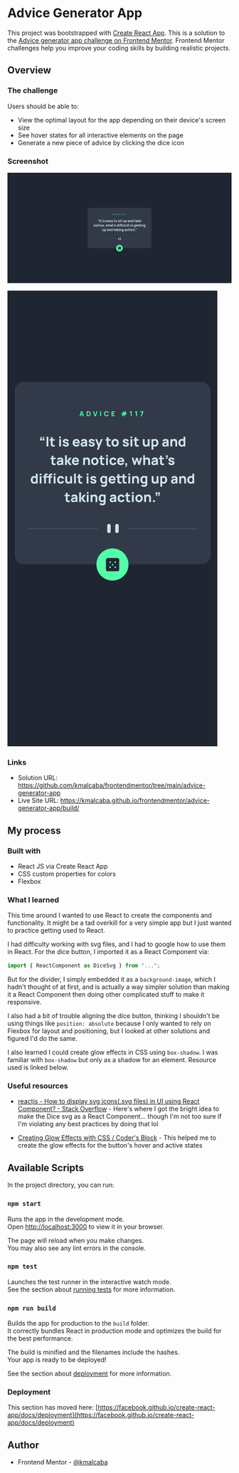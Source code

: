 # Advice Generator App

This project was bootstrapped with [Create React App](https://github.com/facebook/create-react-app). This is a solution to the [Advice generator app challenge on Frontend Mentor](https://www.frontendmentor.io/challenges/advice-generator-app-QdUG-13db). Frontend Mentor challenges help you improve your coding skills by building realistic projects.

## Overview

### The challenge

Users should be able to:

- View the optimal layout for the app depending on their device's screen size
- See hover states for all interactive elements on the page
- Generate a new piece of advice by clicking the dice icon

### Screenshot

![](./screenshot.png)

![](./screenshot-mobile.png)

### Links

- Solution URL: https://github.com/kmalcaba/frontendmentor/tree/main/advice-generator-app
- Live Site URL: https://kmalcaba.github.io/frontendmentor/advice-generator-app/build/

## My process

### Built with

- React JS via Create React App
- CSS custom properties for colors
- Flexbox

### What I learned

This time around I wanted to use React to create the components and functionality. It might be a tad overkill for a very simple app but I just wanted to practice getting used to React.

I had difficulty working with svg files, and I had to google how to use them in React. For the dice button, I imported it as a React Component via:

```js
import { ReactComponent as DiceSvg } from "...";
```

But for the divider, I simply embedded it as a `background-image`, which I hadn't thought of at first, and is actually a way simpler solution than making it a React Component then doing other complicated stuff to make it responsive.

I also had a bit of trouble aligning the dice button, thinking I shouldn't be using things like `position: absolute` because I only wanted to rely on Flexbox for layout and positioning, but I looked at other solutions and figured I'd do the same.

I also learned I could create glow effects in CSS using `box-shadow`. I was familiar with `box-shadow` but only as a shadow for an element. Resource used is linked below.

### Useful resources

- [reactjs - How to display svg icons(.svg files) in UI using React Component? - Stack Overflow](https://stackoverflow.com/questions/42296499/how-to-display-svg-icons-svg-files-in-ui-using-react-component) - Here's where I got the bright idea to make the Dice svg as a React Component... though I'm not too sure if I'm violating any best practices by doing that lol

- [Creating Glow Effects with CSS / Coder's Block](https://codersblock.com/blog/creating-glow-effects-with-css/) - This helped me to create the glow effects for the button's hover and active states

## Available Scripts

In the project directory, you can run:

### `npm start`

Runs the app in the development mode.\
Open [http://localhost:3000](http://localhost:3000) to view it in your browser.

The page will reload when you make changes.\
You may also see any lint errors in the console.

### `npm test`

Launches the test runner in the interactive watch mode.\
See the section about [running tests](https://facebook.github.io/create-react-app/docs/running-tests) for more information.

### `npm run build`

Builds the app for production to the `build` folder.\
It correctly bundles React in production mode and optimizes the build for the best performance.

The build is minified and the filenames include the hashes.\
Your app is ready to be deployed!

See the section about [deployment](https://facebook.github.io/create-react-app/docs/deployment) for more information.

### Deployment

This section has moved here: [https://facebook.github.io/create-react-app/docs/deployment](https://facebook.github.io/create-react-app/docs/deployment)

## Author

- Frontend Mentor - [@kmalcaba](https://www.frontendmentor.io/profile/kmalcaba)

